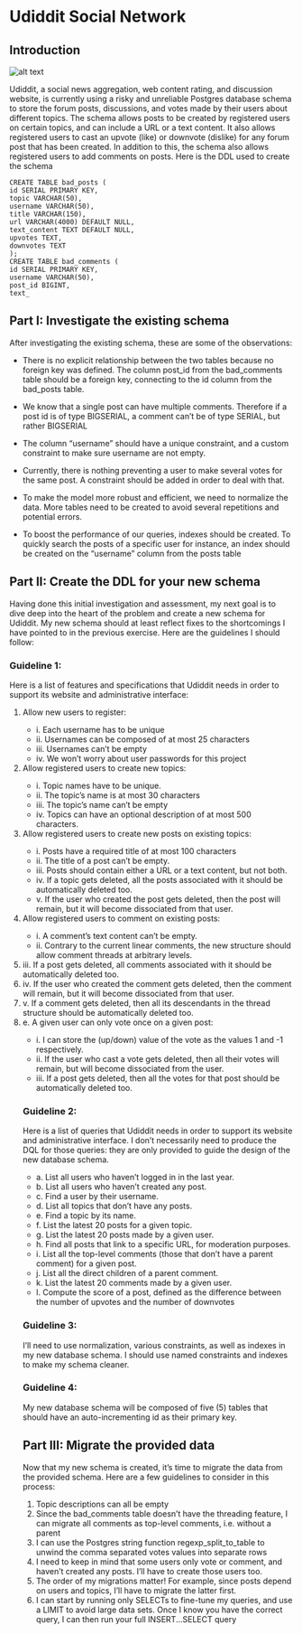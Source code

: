 # Udiddit Social Network

## Introduction

![alt text](https://cdn.searchenginejournal.com/wp-content/uploads/2021/09/16-reasons-why-social-media-is-important-to-your-company-616d3200e6dc6-sej.png)

Udiddit, a social news aggregation, web content rating, and discussion website, is currently 
using a risky and unreliable Postgres database schema to store the forum posts, 
discussions, and votes made by their users about different topics.
The schema allows posts to be created by registered users on certain topics, and can 
include a URL or a text content. It also allows registered users to cast an upvote (like) or 
downvote (dislike) for any forum post that has been created. In addition to this, the schema 
also allows registered users to add comments on posts.
Here is the DDL used to create the schema

```
CREATE TABLE bad_posts (
id SERIAL PRIMARY KEY,
topic VARCHAR(50),
username VARCHAR(50),
title VARCHAR(150),
url VARCHAR(4000) DEFAULT NULL,
text_content TEXT DEFAULT NULL,
upvotes TEXT,
downvotes TEXT
);
CREATE TABLE bad_comments (
id SERIAL PRIMARY KEY,
username VARCHAR(50),
post_id BIGINT,
text_
```

## Part I: Investigate the existing schema
After investigating the existing schema, these are some of the observations:

- There is no explicit relationship between the two tables because no foreign key 
was defined. The column post_id from the bad_comments table should be a 
foreign key, connecting to the id column from the bad_posts table.

- We know that a single post can have multiple comments. Therefore if a post id is 
of type BIGSERIAL, a comment can’t be of type SERIAL, but rather BIGSERIAL

- The column “username” should have a unique constraint, and a custom constraint 
to make sure username are not empty.

- Currently, there is nothing preventing a user to make several votes for the same 
post. A constraint should be added in order to deal with that.

- To make the model more robust and efficient, we need to normalize the data. 
More tables need to be created to avoid several repetitions and potential errors.

- To boost the performance of our queries, indexes should be created. To quickly 
search the posts of a specific user for instance, an index should be created on the 
“username” column from the posts table


## Part II: Create the DDL for your new schema

Having done this initial investigation and assessment, my next goal is to dive deep into the 
heart of the problem and create a new schema for Udiddit. My new schema should at least 
reflect fixes to the shortcomings I have pointed to in the previous exercise. Here are the 
guidelines I should follow:

### Guideline 1: 
Here is a list of features and specifications that Udiddit needs in order to support its website and administrative interface:

  <ol>
  <li>Allow new users to register:</li>
    <ul>
    <li>i. Each username has to be unique</li>
    <li>ii. Usernames can be composed of at most 25 characters</li>
    <li>iii. Usernames can’t be empty</li>
    <li>iv. We won’t worry about user passwords for this project</li>
    </ul>
    
<li>Allow registered users to create new topics:</li>
<ul>
<li>i. Topic names have to be unique.</li>
<li>ii. The topic’s name is at most 30 characters</li>
<li>iii. The topic’s name can’t be empty</li>
<li>iv. Topics can have an optional description of at most 500 characters.</li>
</ul>

<li>Allow registered users to create new posts on existing topics:</li>
<ul>
<li>i. Posts have a required title of at most 100 characters</li>
<li>ii. The title of a post can’t be empty.</li>
<li>iii. Posts should contain either a URL or a text content, but not both.</li>
<li>iv. If a topic gets deleted, all the posts associated with it should be 
automatically deleted too.</li>
<li>v. If the user who created the post gets deleted, then the post will 
remain, but it will become dissociated from that user.</li>
</ul>


<li>Allow registered users to comment on existing posts:</li>
<ul>
<li>i. A comment’s text content can’t be empty.</li>
<li>ii. Contrary to the current linear comments, the new structure should 
allow comment threads at arbitrary levels.</ul>
<li>iii. If a post gets deleted, all comments associated with it should be 
automatically deleted too.</li>
<li>iv. If the user who created the comment gets deleted, then the comment 
will remain, but it will become dissociated from that user.</li>
<li>v. If a comment gets deleted, then all its descendants in the thread 
structure should be automatically deleted too.</li>
</ul>

<li>e. A given user can only vote once on a given post:</li>
<ul>
<li>i. I can store the (up/down) value of the vote as the values 1 and -1 
respectively.</li>
<li>ii. If the user who cast a vote gets deleted, then all their votes will 
remain, but will become dissociated from the user.</li>
<li>iii. If a post gets deleted, then all the votes for that post should be 
automatically deleted too.</li>

</ul>

### Guideline 2: 
Here is a list of queries that Udiddit needs in order to support its website and administrative interface. I don’t necessarily need to produce the DQL 
for those queries: they are only provided to guide the design of the new database 
schema.

<ul>
<li>a. List all users who haven’t logged in in the last year.</li>
<li>b. List all users who haven’t created any post.</li>
<li>c. Find a user by their username.</li>
<li>d. List all topics that don’t have any posts.</li>
<li>e. Find a topic by its name.</li>
<li>f. List the latest 20 posts for a given topic.</li>
<li>g. List the latest 20 posts made by a given user.</li>
<li>h. Find all posts that link to a specific URL, for moderation purposes.</li>
<li>i. List all the top-level comments (those that don’t have a parent comment) for 
a given post.</li>
<li>j. List all the direct children of a parent comment.</li>
<li>k. List the latest 20 comments made by a given user.</li>
<li>l. Compute the score of a post, defined as the difference between the number 
of upvotes and the number of downvotes</li>
</ul>




### Guideline 3: 
I’ll need to use normalization, various constraints, as well as indexes in my new database schema. I should use named constraints and indexes to make my
schema cleaner.
### Guideline 4: 
My new database schema will be composed of five (5) tables that should have an auto-incrementing id as their primary key.

## Part III: Migrate the provided data

Now that my new schema is created, it’s time to migrate the data from the provided 
schema. Here are a few guidelines to consider in this process:
<ol>
<li>Topic descriptions can all be empty</li>
<li>Since the bad_comments table doesn’t have the threading feature, I can migrate all 
comments as top-level comments, i.e. without a parent</li>
<li>I can use the Postgres string function regexp_split_to_table to unwind the comma separated votes values into separate rows</li>
<li>I need to keep in mind that some users only vote or comment, and haven’t created 
any posts. I’ll have to create those users too.</li>
<li>The order of my migrations matter! For example, since posts depend on users and 
topics, I’ll have to migrate the latter first.</li>
<li> I can start by running only SELECTs to fine-tune my queries, and use a LIMIT to avoid 
large data sets. Once I know you have the correct query, I can then run your full 
INSERT...SELECT query</li>
</ol>

